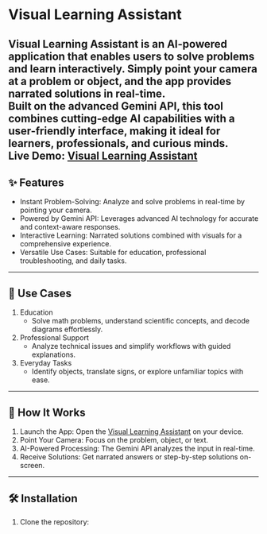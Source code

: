 # Visual Learning Assistant  
Visual Learning Assistant is an AI-powered application that enables users to solve problems and learn interactively. Simply point your camera at a problem or object, and the app provides narrated solutions in real-time.  
Built on the advanced Gemini API, this tool combines cutting-edge AI capabilities with a user-friendly interface, making it ideal for learners, professionals, and curious minds.  
Live Demo: [Visual Learning Assistant](https://visual-assistance.vercel.app/)  
---
## ✨ Features  
- Instant Problem-Solving: Analyze and solve problems in real-time by pointing your camera.  
- Powered by Gemini API: Leverages advanced AI technology for accurate and context-aware responses.  
- Interactive Learning: Narrated solutions combined with visuals for a comprehensive experience.  
- Versatile Use Cases: Suitable for education, professional troubleshooting, and daily tasks.  
---
## 🎯 Use Cases  
1. Education  
   - Solve math problems, understand scientific concepts, and decode diagrams effortlessly.  
2. Professional Support  
   - Analyze technical issues and simplify workflows with guided explanations.  
3. Everyday Tasks  
   - Identify objects, translate signs, or explore unfamiliar topics with ease.  
---
## 🚀 How It Works  
1. Launch the App: Open the [Visual Learning Assistant](https://visual-assistance.vercel.app/) on your device.  
2. Point Your Camera: Focus on the problem, object, or text.  
3. AI-Powered Processing: The Gemini API analyzes the input in real-time.  
4. Receive Solutions: Get narrated answers or step-by-step solutions on-screen.  
---
## 🛠️ Installation  
1. Clone the repository:  
   ```bash  
   
